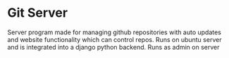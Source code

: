 # Git Server
Server program made for managing github repositories with auto updates and website functionality which can control repos. Runs on ubuntu server and is integrated into a django python backend. Runs as admin on server
